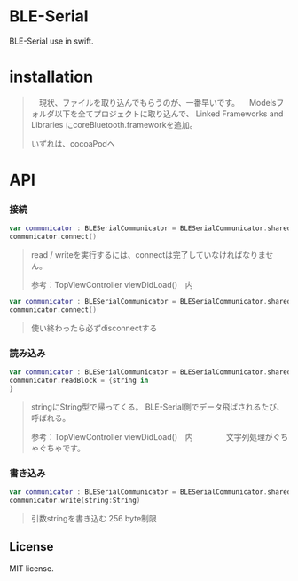 # BLE-Serial
BLE-Serial use in swift.

# installation
>　現状、ファイルを取り込んでもらうのが、一番早いです。
>　Modelsフォルダ以下を全てプロジェクトに取り込んで、
> Linked Frameworks and Libraries にcoreBluetooth.frameworkを追加。
> 
> いずれは、cocoaPodへ

# API
### 接続
```swift
var communicator : BLESerialCommunicator = BLESerialCommunicator.sharedInstance
communicator.connect()
```

> read / writeを実行するには、connectは完了していなければなりません。
>
>参考：TopViewController viewDidLoad()　内

```swift
var communicator : BLESerialCommunicator = BLESerialCommunicator.sharedInstance
communicator.connect()
```

> 使い終わったら必ずdisconnectする

### 読み込み
```swift
var communicator : BLESerialCommunicator = BLESerialCommunicator.sharedInstance
communicator.readBlock = {string in
}
```

> stringにString型で帰ってくる。
> BLE-Serial側でデータ飛ばされるたび、呼ばれる。
>
> 参考：TopViewController viewDidLoad()　内
>　　　　文字列処理がぐちゃぐちゃです。

### 書き込み
```swift
var communicator : BLESerialCommunicator = BLESerialCommunicator.sharedInstance
communicator.write(string:String)
```

> 引数stringを書き込む 256 byte制限
>

## License
 MIT license.

